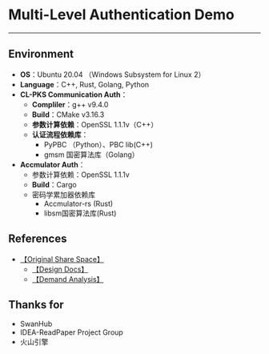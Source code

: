 # Multi-Level Authentication Demo
---
## Environment
- **OS**：Ubuntu 20.04 （Windows Subsystem for Linux 2）
- **Language**：C++, Rust, Golang, Python
- **CL-PKS Communication Auth**：
  - **Compliler**：g++ v9.4.0
  - **Build**：CMake v3.16.3
  - **参数计算依赖**：OpenSSL 1.1.1v（C++）
  - **认证流程依赖库**：
    - PyPBC （Python）、PBC lib(C++)
    - gmsm 国密算法库（Golang）
- **Accmulator Auth**：
  - 参数计算依赖：OpenSSL 1.1.1v
  - **Build**：Cargo
  - 密码学累加器依赖库
    - Accmulator-rs (Rust)
    - libsm国密算法库(Rust)



## References
- [【Original Share Space】](https://rjwalmzfj2.feishu.cn/drive/folder/fldcnpvD9hTdMQ1ZXHU9ufPumTf?from=space_shared_folder&fromShareWithMeNew=1)
    - [【Design Docs】](https://uqc1fm1ybzl.feishu.cn/docx/TveddkLhtoxDByxmqmBcS9fsnge)
    - [【Demand Analysis】](https://rjwalmzfj2.feishu.cn/docx/Mp6XdDhTPoZhclxc2Yvc4kRZn9i)


## Thanks for
- SwanHub
- IDEA-ReadPaper Project Group
- 火山引擎




